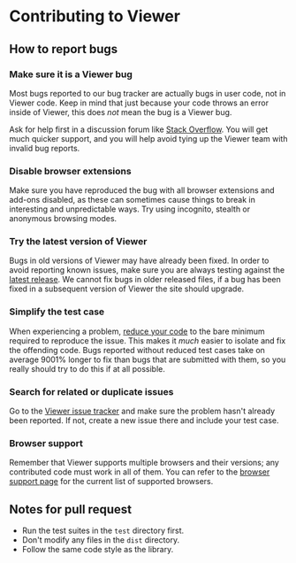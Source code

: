 # Contributing to Viewer


## How to report bugs


### Make sure it is a Viewer bug

Most bugs reported to our bug tracker are actually bugs in user code, not in Viewer code. Keep in mind that just because your code throws an error inside of Viewer, this does *not* mean the bug is a Viewer bug.

Ask for help first in a discussion forum like [Stack Overflow](http://stackoverflow.com/). You will get much quicker support, and you will help avoid tying up the Viewer team with invalid bug reports.


### Disable browser extensions

Make sure you have reproduced the bug with all browser extensions and add-ons disabled, as these can sometimes cause things to break in interesting and unpredictable ways. Try using incognito, stealth or anonymous browsing modes.


### Try the latest version of Viewer

Bugs in old versions of Viewer may have already been fixed. In order to avoid reporting known issues, make sure you are always testing against the [latest release](https://github.com/fengyuanchen/viewerjs/releases/latest). We cannot fix bugs in older released files, if a bug has been fixed in a subsequent version of Viewer the site should upgrade.


### Simplify the test case

When experiencing a problem, [reduce your code](http://webkit.org/quality/reduction.html) to the bare minimum required to reproduce the issue. This makes it *much* easier to isolate and fix the offending code. Bugs reported without reduced test cases take on average 9001% longer to fix than bugs that are submitted with them, so you really should try to do this if at all possible.


### Search for related or duplicate issues

Go to the [Viewer issue tracker](https://github.com/fengyuanchen/viewerjs/issues) and make sure the problem hasn't already been reported. If not, create a new issue there and include your test case.


### Browser support

Remember that Viewer supports multiple browsers and their versions; any contributed code must work in all of them. You can refer to the [browser support page](README.md#browser-support) for the current list of supported browsers.


## Notes for pull request

- Run the test suites in the `test` directory first.
- Don't modify any files in the `dist` directory.
- Follow the same code style as the library.
